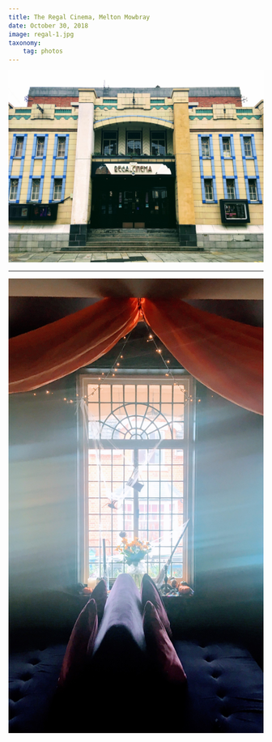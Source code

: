 ```yaml
---
title: The Regal Cinema, Melton Mowbray
date: October 30, 2018
image: regal-1.jpg
taxonomy:
    tag: photos
---
```


![image](/assets/images/regal-1.jpg)

---

![image](/assets/images/regal-2.jpg)

